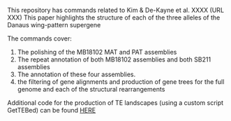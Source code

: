 This repository has commands related to Kim & De-Kayne et al. XXXX  (URL XXX)
This paper highlights the structure of each of the three alleles of the Danaus wing-pattern supergene

The commands cover:  
1. The polishing of the MB18102 MAT and PAT assemblies  
2. The repeat annotation of both MB18102 assemblies and both SB211 assemblies  
3. The annotation of these four assemblies. 
4. the filtering of gene alignments and production of gene trees for the full genome and each of the structural rearrangements  

Additional code for the production of TE landscapes (using a custom script GetTEBed) can be found [HERE](https://github.com/RishiDeKayne/GetTEBed)
